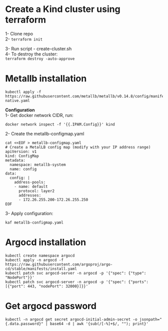 # Create a Kind cluster using terraform 
1- Clone repo \
2- 
```terraform init```

3- Run script - create-cluster.sh \
4- To destroy the cluster:\
```terraform destroy -auto-approve```

# Metallb installation

```
kubectl apply -f https://raw.githubusercontent.com/metallb/metallb/v0.14.8/config/manifests/metallb-native.yaml
```

**Configuration**\
1- Get docker network CIDR, run:
```
docker network inspect -f '{{.IPAM.Config}}' kind
```
2- Create the metallb-configmap.yaml
```
cat <<EOF > metallb-configmap.yaml
# Create a MetalLB config map (modify with your IP address range)
apiVersion: v1
kind: ConfigMap
metadata:
  namespace: metallb-system
  name: config
data:
  config: |
    address-pools:
    - name: default
      protocol: layer2
      addresses:
      - 172.26.255.200-172.26.255.250
EOF
```

3- Apply configuration:
```
kaf metallb-configmap.yaml
```
# Argocd installation
```
kubectl create namespace argocd 
kubectl apply -n argocd -f https://raw.githubusercontent.com/argoproj/argo-cd/stable/manifests/install.yaml
kubectl patch svc argocd-server -n argocd -p '{"spec": {"type": "NodePort"}}'
kubectl patch svc argocd-server -n argocd -p '{"spec": {"ports": [{"port": 443, "nodePort": 32000}]}}'
```
# Get argocd password
```
kubectl -n argocd get secret argocd-initial-admin-secret -o jsonpath="{.data.password}" | base64 -d | awk '{sub(/[-%]+$/, ""); print}'
```

